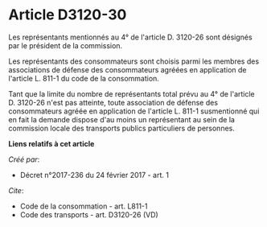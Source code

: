 # Article D3120-30

Les représentants mentionnés au 4° de l'article D. 3120-26 sont désignés par le président de la commission. 

Les représentants des consommateurs sont choisis parmi les membres des associations de défense des consommateurs agréées en
application de l'article L. 811-1 du code de la consommation. 

Tant que la limite du nombre de représentants total prévu au 4° de l'article D. 3120-26 n'est pas atteinte, toute association
de défense des consommateurs agréée en application de l'article L. 811-1 susmentionné qui en fait la demande dispose d'au
moins un représentant au sein de la commission locale des transports publics particuliers de personnes.

**Liens relatifs à cet article**

_Créé par_:

  - Décret n°2017-236 du 24 février 2017 - art. 1

_Cite_:

  - Code de la consommation - art. L811-1
  - Code des transports - art. D3120-26 (VD)
